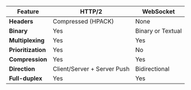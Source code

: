 | Feature            | **HTTP/2**                  | **WebSocket**     |
| ------------------ | --------------------------- | ----------------- |
| **Headers**        | Compressed (HPACK)          | None              |
| **Binary**         | Yes                         | Binary or Textual |
| **Multiplexing**   | Yes                         | Yes               |
| **Prioritization** | Yes                         | No                |
| **Compression**    | Yes                         | Yes               |
| **Direction**      | Client/Server + Server Push | Bidirectional     |
| **Full-duplex**    | Yes                         | Yes               |
